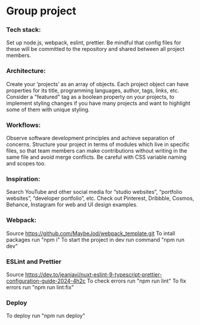 # Group project
### Tech stack: 
Set up node.js, webpack, eslint, prettier. Be mindful that config files for these will be committed to the repository and shared between all project members. 
### Architecture: 
Create your ‘projects’ as an array of objects. Each project object can have properties for its title, programming languages, author, tags, links, etc. Consider a "featured" tag as a boolean property on your projects,  to implement styling changes if you have many projects and want to highlight some of them with unique styling.
### Workflows: 
Observe software development principles and achieve separation of concerns. Structure your project in terms of modules which live in specific files, so that team members can make contributions without writing in the same file and avoid merge conflicts. Be careful with CSS variable naming and scopes too.
### Inspiration: 
Search YouTube and other social media for “studio websites”, “portfolio websites”, “developer portfolio”, etc. Check out Pinterest, Dribbble, Cosmos, Behance, Instagram for web and UI design examples.

### Webpack:
Source https://github.com/MaybeJod/webpack_template.git
To intall packages run "npm i"
To start the project in dev run command "npm run dev"
### ESLint and Prettier
Source https://dev.to/jeanjavi/nuxt-eslint-9-typescript-prettier-configuration-guide-2024-4h2c
To check errors run "npm run lint"
To fix errors run "npm run lint:fix"
### Deploy
To deploy run "npm run deploy"
